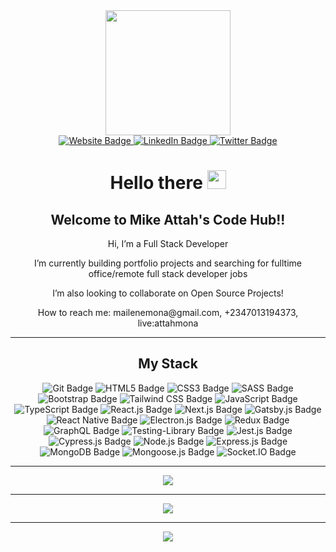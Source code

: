 <div id="header" align="center">
  <img src="https://media.giphy.com/media/jRf5fsn8G6YaogAWxn/giphy.gif" width="200"/>
  <div id="socials" marginTop="50px">
    <a href="https://mikeattah.com/">
      <img src="https://img.shields.io/badge/Website-mikeattah-1da1f2.svg?&style=plastic&logo=website" alt="Website Badge"/>
    </a>
    <a href="https://www.linkedin.com/in/mikeattah/">
      <img src="https://img.shields.io/badge/LinkedIn-mikeattah-1da1f2.svg?&style=plastic&logo=linkedin" alt="LinkedIn Badge"/>
    </a>
    <a href="https://twitter.com/mikeattahh">
      <img src="https://img.shields.io/badge/Twitter-mikeattahh-1da1f2.svg?&style=plastic&logo=twitter" alt="Twitter Badge"/>
    </a>
  </div>
  <h1>
    Hello there
    <img src="https://media.giphy.com/media/hvRJCLFzcasrR4ia7z/giphy.gif" width="30px"/>
  </h1>
</div>
<!-- <div align="center">
  <img src="https://media.giphy.com/media/fvx95jkua5th3YeThr/giphy.gif" width="600" height="450"/>
</div> -->

<div align="center">
  <h2>Welcome to Mike Attah's Code Hub!!</h2>
  <p>Hi, I’m a Full Stack Developer</p>
  <p>I’m currently building portfolio projects and searching for fulltime office/remote full stack developer jobs</p>
  <p>I’m also looking to collaborate on Open Source Projects!</p>
  <p>How to reach me: mailenemona@gmail.com, +2347013194373, live:attahmona</p>
</div>

---

<div align="center">
  <h2>My Stack</h2>
  <img src="https://img.shields.io/badge/Git-1da1f2.svg?&style=plastic&color=blue&logo=git" alt="Git Badge"/>
  <img src="https://img.shields.io/badge/HTML5-1da1f2.svg?&style=plastic&color=blue&logo=html5" alt="HTML5 Badge"/>
  <img src="https://img.shields.io/badge/CSS3-1da1f2.svg?&style=plastic&color=blue&logo=css3" alt="CSS3 Badge"/>
  <img src="https://img.shields.io/badge/SASS-1da1f2.svg?&style=plastic&color=blue&logo=sass" alt="SASS Badge"/>
  <img src="https://img.shields.io/badge/Bootstrap-1da1f2.svg?&style=plastic&color=blue&logo=bootstrap" alt="Bootstrap Badge"/>
  <img src="https://img.shields.io/badge/TailwindCSS-1da1f2.svg?&style=plastic&color=blue&logo=tailwindcss" alt="Tailwind CSS Badge"/>
  <img src="https://img.shields.io/badge/JavaScript-1da1f2.svg?&style=plastic&color=blue&logo=javascript" alt="JavaScript Badge"/>
  <img src="https://img.shields.io/badge/TypeScript-1da1f2.svg?&style=plastic&color=blue&logo=typescript" alt="TypeScript Badge"/>
  <img src="https://img.shields.io/badge/React.js-1da1f2.svg?&style=plastic&color=blue&logo=react" alt="React.js Badge"/>
  <img src="https://img.shields.io/badge/Next.js-1da1f2.svg?&style=plastic&color=blue&logo=nextdotjs" alt="Next.js Badge"/>
  <img src="https://img.shields.io/badge/Gatsby.js-1da1f2.svg?&style=plastic&color=blue&logo=gatsby" alt="Gatsby.js Badge"/>
  <img src="https://img.shields.io/badge/ReactNative-1da1f2.svg?&style=plastic&color=blue&logo=reactnative" alt="React Native Badge"/>
  <img src="https://img.shields.io/badge/Electron.js-1da1f2.svg?&style=plastic&color=blue&logo=electron" alt="Electron.js Badge"/>
  <img src="https://img.shields.io/badge/Redux-1da1f2.svg?&style=plastic&color=blue&logo=redux" alt="Redux Badge"/>
  <img src="https://img.shields.io/badge/GraphQL-1da1f2.svg?&style=plastic&color=blue&logo=graphql" alt="GraphQL Badge"/>
  <img src="https://img.shields.io/badge/TestingLibrary-1da1f2.svg?&style=plastic&color=blue&logo=testinglibrary" alt="Testing-Library Badge"/>
  <img src="https://img.shields.io/badge/Jest-1da1f2.svg?&style=plastic&color=blue&logo=jest" alt="Jest.js Badge"/>
  <img src="https://img.shields.io/badge/Cypress-1da1f2.svg?&style=plastic&color=blue&logo=cypress" alt="Cypress.js Badge"/>
  <img src="https://img.shields.io/badge/Node.js-1da1f2.svg?&style=plastic&color=blue&logo=nodedotjs" alt="Node.js Badge"/>
  <img src="https://img.shields.io/badge/Express.js-1da1f2.svg?&style=plastic&color=blue&logo=express" alt="Express.js Badge"/>
  <img src="https://img.shields.io/badge/MongoDB-1da1f2.svg?&style=plastic&color=blue&logo=mongodb" alt="MongoDB Badge"/>
  <img src="https://img.shields.io/badge/Mongoose.js-1da1f2.svg?&style=plastic&color=blue&logo=mongoosedotjs" alt="Mongoose.js Badge"/>
  <img src="https://img.shields.io/badge/Socket.IO-1da1f2.svg?&style=plastic&color=blue&logo=socketdotio" alt="Socket.IO Badge"/>
</div>

---

<div align="center">
  <a href="https://git.io/streak-stats">
    <img align="center" src="http://github-readme-streak-stats.herokuapp.com?user=mikeattah&theme=radical&date_format=M%20j%5B%2C%20Y%5D" />
  </a>
</div>

---

<div align="center">
  <a href="https://github.com/anuraghazra/github-readme-stats">
    <img align="center" src="https://github-readme-stats.vercel.app/api?username=mikeattah&show_icons=true&theme=radical" />
  </a>
</div>

---

<div align="center">
  <a href="https://github.com/anuraghazra/github-readme-stats">
    <img align="center" src="https://github-readme-stats.vercel.app/api/top-langs/?username=mikeattah&show_icons=true&theme=radical" />
  </a>
</div>

<!---
mikeattah/mikeattah is a ✨ special ✨ repository because its `README.md` (this file) appears on your GitHub profile.
You can click the Preview link to take a look at your changes.
--->
